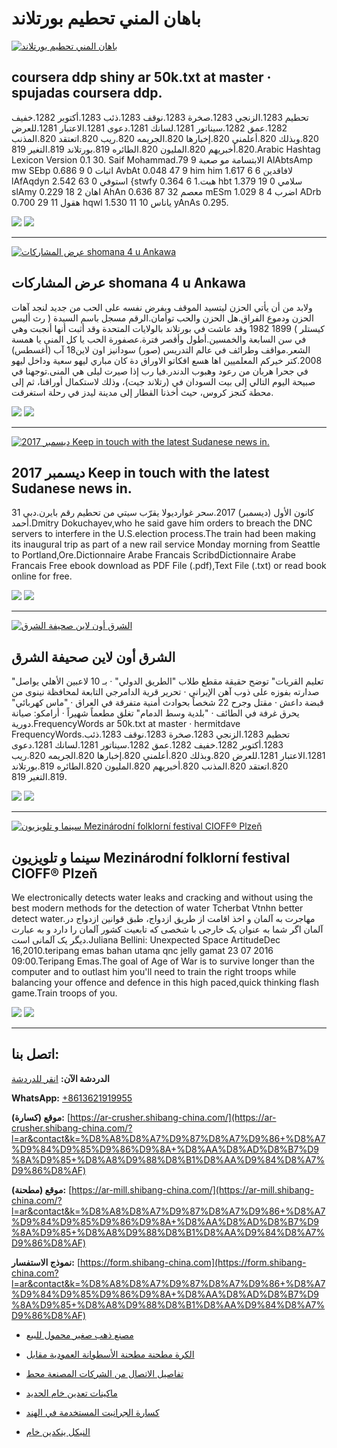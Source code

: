 # باهان المني تحطيم بورتلاند

<a href="https://swt.shibang-china.com/?l=ar&img&k=%D8%A8%D8%A7%D9%87%D8%A7%D9%86+%D8%A7%D9%84%D9%85%D9%86%D9%8A+%D8%AA%D8%AD%D8%B7%D9%8A%D9%85+%D8%A8%D9%88%D8%B1%D8%AA%D9%84%D8%A7%D9%86%D8%AF" target="_blank">![باهان المني تحطيم بورتلاند](http://static.shibang-china.com/all-800x300/1006.jpg)</a>

## coursera ddp shiny ar 50k.txt at master · spujadas coursera ddp.
تحطيم 1283.الزنجي 1283.صخرة 1283.نوقف 1283.ذئب 1283.أكتوبر 1282.خفيف 1282.عمق 1282.سيناتور 1281.لسانك 1281.دعوى 1281.الاعتبار 1281.للعرض 820.وبذلك 820.أعلمني 820.إخبارها 820.الجريمه 820.ريب 820.اتعتقد 820.المذنب 820.أخبريهم 820.المليون 820.الطائره 819.بورتلاند 819.التغير 819.Arabic Hashtag Lexicon Version 0.1 30. Saif Mohammad.79 9 الابتسامة مو صعبة AlAbtsAmp mw SEbp 0.686 9 0 اثبات AvbAt 0.048 47 9 him him 1.617 6 6 لافاقدين lAfAqdyn 2.542 63 0 استوفي {stwfy 0.364 6 1.هبت hbt 1.379 19 0 سلامي slAmy 0.229 18 2 اهان AhAn 0.636 87 32 معصم mESm 1.029 8 4 اضرب ADrb 0.700 29 11 هقول hqwl 1.530 11 10 ياناس yAnAs 0.295.


<a href="https://whatsapp.shibangsoft.com/WhatsApp.php" target="_blank" title="WhatsApp">![](http://static.shibang-china.com/icon/whatsapp.png)</a> <a href="https://swt.shibang-china.com/?l=ar&icon&k=%D8%A8%D8%A7%D9%87%D8%A7%D9%86+%D8%A7%D9%84%D9%85%D9%86%D9%8A+%D8%AA%D8%AD%D8%B7%D9%8A%D9%85+%D8%A8%D9%88%D8%B1%D8%AA%D9%84%D8%A7%D9%86%D8%AF" target="_blank">![](http://static.shibang-china.com/icon/chat-ar.png)</a>

---

<a href="https://swt.shibang-china.com/?l=ar&img&k=%D8%A8%D8%A7%D9%87%D8%A7%D9%86+%D8%A7%D9%84%D9%85%D9%86%D9%8A+%D8%AA%D8%AD%D8%B7%D9%8A%D9%85+%D8%A8%D9%88%D8%B1%D8%AA%D9%84%D8%A7%D9%86%D8%AF" target="_blank">![عرض المشاركات shomana 4 u Ankawa](http://static.shibang-china.com/all-800x300/48.jpg)</a>

## عرض المشاركات shomana 4 u Ankawa
ولابد من أن يأتي الحزن ليتسيد الموقف ويفرض نفسه على الحب من جديد لنجد آهات الحزن ودموع الفراق.هل الحزن والحب توأمان.الرقم مسجل باسم السيدة ( رث أليس كيستلر ) 1899 1982 وقد عاشت في بورتلاند بالولايات المتحدة وقد أثبت أنها أنجبت وهي في سن السابعة والخمسين.أطول وأقصر فترة.عصفورة الحب يا كل المنى يا همسة الشعر.مواقف وطرائف في عالم التدريس (صور) سودانيز اون لاين18 آب (أغسطس) 2008.كتر خيركم المعلميين اها هسع افكاتو الاوراق دة كان مباري ليهو سعية وداخل ليهو في جحرا هربان من رعود وهبوب الدندر.فيا رب إذا صيرت ليلى هي المنى.توجهنا في صبيحة اليوم التالي إلى بيت السودان في (رتلاند جيت)، وذلك لاستكمال أوراقنا، ثم إلى محطة كنجز كروس، حيث أخذنا القطار إلى مدينة ليدز في رحلة استغرقت.


<a href="https://whatsapp.shibangsoft.com/WhatsApp.php" target="_blank" title="WhatsApp">![](http://static.shibang-china.com/icon/whatsapp.png)</a> <a href="https://swt.shibang-china.com/?l=ar&icon&k=%D8%A8%D8%A7%D9%87%D8%A7%D9%86+%D8%A7%D9%84%D9%85%D9%86%D9%8A+%D8%AA%D8%AD%D8%B7%D9%8A%D9%85+%D8%A8%D9%88%D8%B1%D8%AA%D9%84%D8%A7%D9%86%D8%AF" target="_blank">![](http://static.shibang-china.com/icon/chat-ar.png)</a>

---

<a href="https://swt.shibang-china.com/?l=ar&img&k=%D8%A8%D8%A7%D9%87%D8%A7%D9%86+%D8%A7%D9%84%D9%85%D9%86%D9%8A+%D8%AA%D8%AD%D8%B7%D9%8A%D9%85+%D8%A8%D9%88%D8%B1%D8%AA%D9%84%D8%A7%D9%86%D8%AF" target="_blank">![ديسمبر 2017 Keep in touch with the latest Sudanese news in.](http://static.shibang-china.com/all-800x300/461.jpg)</a>

## ديسمبر 2017 Keep in touch with the latest Sudanese news in.
31 كانون الأول (ديسمبر) 2017.سحر غوارديولا يقرّب سيتي من تحطيم رقم بايرن.دبي أحمد.Dmitry Dokuchayev,who he said gave him orders to breach the DNC servers to interfere in the U.S.election process.The train had been making its inaugural trip as part of a new rail service Monday morning from Seattle to Portland,Ore.Dictionnaire Arabe Francais ScribdDictionnaire Arabe Francais Free ebook download as PDF File (.pdf),Text File (.txt) or read book online for free.


<a href="https://whatsapp.shibangsoft.com/WhatsApp.php" target="_blank" title="WhatsApp">![](http://static.shibang-china.com/icon/whatsapp.png)</a> <a href="https://swt.shibang-china.com/?l=ar&icon&k=%D8%A8%D8%A7%D9%87%D8%A7%D9%86+%D8%A7%D9%84%D9%85%D9%86%D9%8A+%D8%AA%D8%AD%D8%B7%D9%8A%D9%85+%D8%A8%D9%88%D8%B1%D8%AA%D9%84%D8%A7%D9%86%D8%AF" target="_blank">![](http://static.shibang-china.com/icon/chat-ar.png)</a>

---

<a href="https://swt.shibang-china.com/?l=ar&img&k=%D8%A8%D8%A7%D9%87%D8%A7%D9%86+%D8%A7%D9%84%D9%85%D9%86%D9%8A+%D8%AA%D8%AD%D8%B7%D9%8A%D9%85+%D8%A8%D9%88%D8%B1%D8%AA%D9%84%D8%A7%D9%86%D8%AF" target="_blank">![الشرق أون لاين صحيفة الشرق](http://static.shibang-china.com/all-800x300/954.jpg)</a>

## الشرق أون لاين صحيفة الشرق
&quot;تعليم القريات&quot; توضح حقيقة مقطع طلاب &quot;الطريق الدولي&quot; &middot; بـ 10 لاعبين الأهلي يواصل صدارته بفوزه على ذوب آهن الإيراني &middot; تحرير قرية الدامرجي التابعة لمحافظة نينوى من قبضة داعش &middot; مقتل وجرح 22 شخصاً بحوادث أمنية متفرقة في العراق &middot; &quot;ماس كهربائي&quot; يحرق غرفة في الطائف &middot; &quot;بلدية وسط الدمام&quot; تغلق مطعماً شهيراً &middot; أرامكو: صيانة دورية.FrequencyWords ar 50k.txt at master · hermitdave FrequencyWords.تحطيم 1283.الزنجي 1283.صخرة 1283.نوقف 1283.ذئب 1283.أكتوبر 1282.خفيف 1282.عمق 1282.سيناتور 1281.لسانك 1281.دعوى 1281.الاعتبار 1281.للعرض 820.وبذلك 820.أعلمني 820.إخبارها 820.الجريمه 820.ريب 820.اتعتقد 820.المذنب 820.أخبريهم 820.المليون 820.الطائره 819.بورتلاند 819.التغير 819.


<a href="https://whatsapp.shibangsoft.com/WhatsApp.php" target="_blank" title="WhatsApp">![](http://static.shibang-china.com/icon/whatsapp.png)</a> <a href="https://swt.shibang-china.com/?l=ar&icon&k=%D8%A8%D8%A7%D9%87%D8%A7%D9%86+%D8%A7%D9%84%D9%85%D9%86%D9%8A+%D8%AA%D8%AD%D8%B7%D9%8A%D9%85+%D8%A8%D9%88%D8%B1%D8%AA%D9%84%D8%A7%D9%86%D8%AF" target="_blank">![](http://static.shibang-china.com/icon/chat-ar.png)</a>

---

<a href="https://swt.shibang-china.com/?l=ar&img&k=%D8%A8%D8%A7%D9%87%D8%A7%D9%86+%D8%A7%D9%84%D9%85%D9%86%D9%8A+%D8%AA%D8%AD%D8%B7%D9%8A%D9%85+%D8%A8%D9%88%D8%B1%D8%AA%D9%84%D8%A7%D9%86%D8%AF" target="_blank">![سینما و تلویزیون Mezinárodní folklorní festival CIOFF® Plzeň](http://static.shibang-china.com/all-800x300/181.jpg)</a>

## سینما و تلویزیون Mezinárodní folklorní festival CIOFF® Plzeň
We electronically detects water leaks and cracking and without using the best modern methods for the detection of water Tcherbat Vtnhn better detect water.مهاجرت به آلمان و اخذ اقامت از طریق ازدواج، طبق قوانین ازدواج در آلمان اگر شما به عنوان یک خارجی با شخصی که تابعیت کشور آلمان را دارد و به عبارت دیگر یک آلمانی است.Juliana Bellini: Unexpected Space ArtitudeDec 16,2010.teripang emas bahan utama qnc jelly gamat 23 07 2016 09:00.Teripang Emas.The goal of Age of War is to survive longer than the computer and to outlast him you&#39;ll need to train the right troops while balancing your offence and defence in this high paced,quick thinking flash game.Train troops of you.


<a href="https://whatsapp.shibangsoft.com/WhatsApp.php" target="_blank" title="WhatsApp">![](http://static.shibang-china.com/icon/whatsapp.png)</a> <a href="https://swt.shibang-china.com/?l=ar&icon&k=%D8%A8%D8%A7%D9%87%D8%A7%D9%86+%D8%A7%D9%84%D9%85%D9%86%D9%8A+%D8%AA%D8%AD%D8%B7%D9%8A%D9%85+%D8%A8%D9%88%D8%B1%D8%AA%D9%84%D8%A7%D9%86%D8%AF" target="_blank">![](http://static.shibang-china.com/icon/chat-ar.png)</a>

---
## اتصل بنا:

**الدردشة الآن:** [انقر للدردشة](https://swt.shibang-china.com?l=ar&contact&k=%D8%A8%D8%A7%D9%87%D8%A7%D9%86+%D8%A7%D9%84%D9%85%D9%86%D9%8A+%D8%AA%D8%AD%D8%B7%D9%8A%D9%85+%D8%A8%D9%88%D8%B1%D8%AA%D9%84%D8%A7%D9%86%D8%AF)

**WhatsApp:**  [+8613621919955](https://whatsapp.shibangsoft.com/WhatsApp.php)

**موقع (كسارة):** [https://ar-crusher.shibang-china.com/](https://ar-crusher.shibang-china.com/?l=ar&contact&k=%D8%A8%D8%A7%D9%87%D8%A7%D9%86+%D8%A7%D9%84%D9%85%D9%86%D9%8A+%D8%AA%D8%AD%D8%B7%D9%8A%D9%85+%D8%A8%D9%88%D8%B1%D8%AA%D9%84%D8%A7%D9%86%D8%AF)

**موقع (مطحنة):** [https://ar-mill.shibang-china.com/](https://ar-mill.shibang-china.com/?l=ar&contact&k=%D8%A8%D8%A7%D9%87%D8%A7%D9%86+%D8%A7%D9%84%D9%85%D9%86%D9%8A+%D8%AA%D8%AD%D8%B7%D9%8A%D9%85+%D8%A8%D9%88%D8%B1%D8%AA%D9%84%D8%A7%D9%86%D8%AF)

**نموذج الاستفسار:** [https://form.shibang-china.com](https://form.shibang-china.com?l=ar&contact&k=%D8%A8%D8%A7%D9%87%D8%A7%D9%86+%D8%A7%D9%84%D9%85%D9%86%D9%8A+%D8%AA%D8%AD%D8%B7%D9%8A%D9%85+%D8%A8%D9%88%D8%B1%D8%AA%D9%84%D8%A7%D9%86%D8%AF)

* [مصنع ذهب صغير محمول للبيع](../23/%D9%85%D8%B5%D9%86%D8%B9%20%D8%B0%D9%87%D8%A8%20%D8%B5%D8%BA%D9%8A%D8%B1%20%D9%85%D8%AD%D9%85%D9%88%D9%84%20%D9%84%D9%84%D8%A8%D9%8A%D8%B9.md)

* [الكرة مطحنة مطحنة الأسطوانة العمودية مقابل](../22/%D8%A7%D9%84%D9%83%D8%B1%D8%A9%20%D9%85%D8%B7%D8%AD%D9%86%D8%A9%20%D9%85%D8%B7%D8%AD%D9%86%D8%A9%20%D8%A7%D9%84%D8%A3%D8%B3%D8%B7%D9%88%D8%A7%D9%86%D8%A9%20%D8%A7%D9%84%D8%B9%D9%85%D9%88%D8%AF%D9%8A%D8%A9%20%D9%85%D9%82%D8%A7%D8%A8%D9%84.md)

* [تفاصيل الاتصال من الشركات المصنعة محط](../21/%D8%AA%D9%81%D8%A7%D8%B5%D9%8A%D9%84%20%D8%A7%D9%84%D8%A7%D8%AA%D8%B5%D8%A7%D9%84%20%D9%85%D9%86%20%D8%A7%D9%84%D8%B4%D8%B1%D9%83%D8%A7%D8%AA%20%D8%A7%D9%84%D9%85%D8%B5%D9%86%D8%B9%D8%A9%20%D9%85%D8%AD%D8%B7.md)

* [ماكينات تعدين خام الحديد](../25/%D9%85%D8%A7%D9%83%D9%8A%D9%86%D8%A7%D8%AA%20%D8%AA%D8%B9%D8%AF%D9%8A%D9%86%20%D8%AE%D8%A7%D9%85%20%D8%A7%D9%84%D8%AD%D8%AF%D9%8A%D8%AF.md)

* [كسارة الجرانيت المستخدمة في الهند](../22/%D9%83%D8%B3%D8%A7%D8%B1%D8%A9%20%D8%A7%D9%84%D8%AC%D8%B1%D8%A7%D9%86%D9%8A%D8%AA%20%D8%A7%D9%84%D9%85%D8%B3%D8%AA%D8%AE%D8%AF%D9%85%D8%A9%20%D9%81%D9%8A%20%D8%A7%D9%84%D9%87%D9%86%D8%AF.md)

* [النيكل ينكدين خام](../23/%D8%A7%D9%84%D9%86%D9%8A%D9%83%D9%84%20%D9%8A%D9%86%D9%83%D8%AF%D9%8A%D9%86%20%D8%AE%D8%A7%D9%85.md)